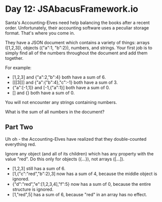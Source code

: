 # Day 12: JSAbacusFramework.io

Santa's Accounting-Elves need help balancing the books after a recent order.
Unfortunately, their accounting software uses a peculiar storage format. That's
where you come in.

They have a JSON document which contains a variety of things: arrays ([1,2,3]),
objects ({"a":1, "b":2}), numbers, and strings. Your first job is to simply
find all of the numbers throughout the document and add them together.

For example:

* [1,2,3] and {"a":2,"b":4} both have a sum of 6.
* [[[3]]] and {"a":{"b":4},"c":-1} both have a sum of 3.
* {"a":[-1,1]} and [-1,{"a":1}] both have a sum of 0.
* [] and {} both have a sum of 0.

You will not encounter any strings containing numbers.

What is the sum of all numbers in the document?

## Part Two

Uh oh - the Accounting-Elves have realized that they double-counted everything
red.

Ignore any object (and all of its children) which has any property with the
value "red". Do this only for objects ({...}), not arrays ([...]).

* [1,2,3] still has a sum of 6.
* [1,{"c":"red","b":2},3] now has a sum of 4, because the middle object is
  ignored.
* {"d":"red","e":[1,2,3,4],"f":5} now has a sum of 0, because the entire
  structure is ignored.
* [1,"red",5] has a sum of 6, because "red" in an array has no effect.
